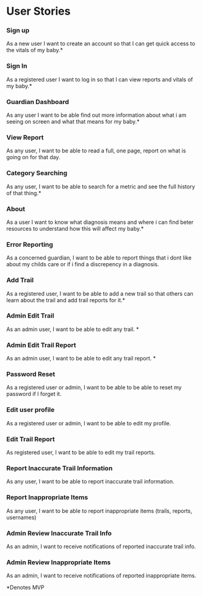 # User Stories

### Sign up

As a new user I want to create an account so that I can get quick access to the vitals of my baby.*

### Sign In

As a registered user I want to log in so that I can view reports and vitals of my baby.*

### Guardian Dashboard

As any user I want to be able find out more information about what i am seeing on screen and what that means for my baby.*

### View Report

As any user, I want to be able to read a full, one page, report on what is going on for that day.

### Category Searching

As any user, I want to be able to search for a metric and see the full history of that thing.*

### About

As a user I want to know what diagnosis means and where i can find beter resources to understand how this will affect my baby.*

### Error Reporting

As a concerned guardian, I want to be able to report things that i dont like about my childs care or if i find a discrepency in a diagnosis.

### Add Trail 

As a registered user, I want to be able to add a new trail so that others can learn about the trail and add trail reports for it.*

### Admin Edit Trail

As an admin user, I want to be able to edit any trail. *

### Admin Edit Trail Report

As an admin user, I want to be able to edit any trail report. *

### Password Reset

As a registered user or admin, I want to be able to be able to reset my password if I forget it.

### Edit user profile

As a registered user or admin, I want to be able to edit my profile.

### Edit Trail Report

As registered user, I want to be able to edit my trail reports. 

### Report Inaccurate Trail Information

As any user, I want to be able to report inaccurate trail information.

### Report Inappropriate Items

As any user, I want to be able to report inappropriate items (trails, reports, usernames)

### Admin Review Inaccurate Trail Info 

As an admin, I want to receive notifications of reported inaccurate trail info.

### Admin Review Inappropriate Items

As an admin, I want to receive notifications of reported inappropriate items.

*Denotes MVP
